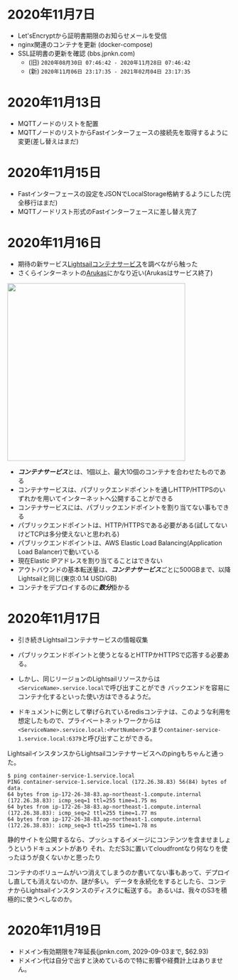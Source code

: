 # 2020年11月7日
- Let'sEncryptから証明書期限のお知らせメールを受信
- nginx関連のコンテナを更新 (docker-compose)
- SSL証明書の更新を確認 (bbs.jpnkn.com)
  - (旧) `2020年08月30日 07:46:42 - 2020年11月28日 07:46:42`
  - (新) `2020年11月06日 23:17:35 - 2021年02月04日 23:17:35`

# 2020年11月13日
- MQTTノードのリストを配置
- MQTTノードのリストからFastインターフェースの接続先を取得するように変更(差し替えはまだ)

# 2020年11月15日
- Fastインターフェースの設定をJSONでLocalStorage格納するようにした(完全移行はまだ)
- MQTTノードリスト形式のFastインターフェースに差し替え完了

# 2020年11月16日
- 期待の新サービス[Lightsailコンテナサービス](https://lightsail.aws.amazon.com/ls/docs/ja_jp/articles/amazon-lightsail-container-services)を調べながら触った
- さくらインターネットの[Arukas](https://cloud.watch.impress.co.jp/docs/news/1113482.html)にかなり近い(Arukasはサービス終了)

<img src="https://d9yljz1nd5001.cloudfront.net/en_us/3169c714125d61f7c437496350c2c334/images/amazon-lightsail-container-service-diagram.png" width="400px">

- ***コンテナサービス***とは、1個以上、最大10個のコンテナを合わせたものである
- コンテナサービスは、パブリックエンドポイントを通しHTTP/HTTPSのいずれかを用いてインターネットへ公開することができる
- コンテナサービスには、パブリックエンドポイントを割り当てない事もできる
- パブリックエンドポイントは、HTTP/HTTPSである必要がある(試してないけどTCPは多分使えないと思われる)
- パブリックエンドポイントは、AWS Elastic Load Balancing(Application Load Balancer)で動いている
- 現在Elastic IPアドレスを割り当てることはできない
- アウトバウンドの基本転送量は、***コンテナサービス***ごとに500GBまで、以降Lightsailと同じ(東京:0.14 USD/GB)
- コンテナをデプロイするのに***数分***掛かる

# 2020年11月17日

- 引き続きLightsailコンテナサービスの情報収集

- パブリックエンドポイントと使うとなるとHTTPかHTTPSで応答する必要ある。
- しかし、同じリージョンのLightsailリソースからは```<ServiceName>.service.local```で呼び出すことができ
バックエンドを容易にコンテナ化するといった使い方はできるようだ。

- ドキュメントに例として挙げられているredisコンテナは、このような利用を想定したもので、プライベートネットワークからは
```<ServiceName>.service.local:<PortNumber>```つまり```container-service-1.service.local:6379```と呼び出すことができる。

LightsailインスタンスからLightsailコンテナサービスへのpingもちゃんと通った。
```
$ ping container-service-1.service.local
PING container-service-1.service.local (172.26.38.83) 56(84) bytes of data.
64 bytes from ip-172-26-38-83.ap-northeast-1.compute.internal (172.26.38.83): icmp_seq=1 ttl=255 time=1.75 ms
64 bytes from ip-172-26-38-83.ap-northeast-1.compute.internal (172.26.38.83): icmp_seq=2 ttl=255 time=1.77 ms
64 bytes from ip-172-26-38-83.ap-northeast-1.compute.internal (172.26.38.83): icmp_seq=3 ttl=255 time=1.78 ms
```

静的サイトを公開するなら、プッシュするイメージにコンテンツを含ませましょうというドキュメントがあり
それ、ただS3に置いてcloudfrontなり何なりを使ったほうが良くないかと思ったり

コンテナのボリュームがいつ消えてしまうのか書いてない事もあって、デプロイし直しても消えないのか、謎が多い。
データを永続化をするとしたら、コンテナからLightsailインスタンスのディスクに転送する。
あるいは、我々のS3を積極的に使うべしなのか。

# 2020年11月19日
- ドメイン有効期限を7年延長(jpnkn.com, 2029-09-03まで, $62.93)
- ドメイン代は自分で出すと決めているので特に影響や経費計上はありません。
